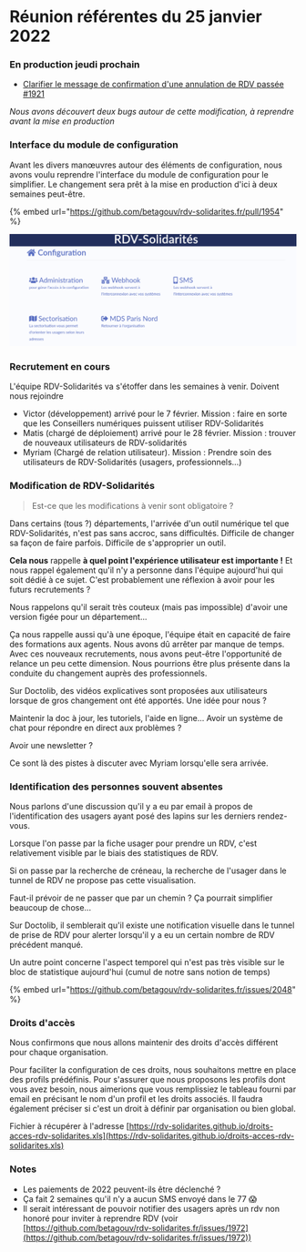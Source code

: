 # Réunion référentes du 25 janvier 2022

### En production jeudi prochain

* [Clarifier le message de confirmation d'une annulation de RDV passée #1921](https://github.com/betagouv/rdv-solidarites.fr/issues/1921)

_Nous avons découvert deux bugs autour de cette modification, à reprendre avant la mise en production_

### Interface du module de configuration

Avant les divers manœuvres autour des éléments de configuration, nous avons voulu reprendre l'interface du module de configuration pour le simplifier. Le changement sera prêt à la mise en production d'ici à deux semaines peut-être.

{% embed url="https://github.com/betagouv/rdv-solidarites.fr/pull/1954" %}

![](../../../.gitbook/assets/149317093-7942b138-3d8c-4338-8d15-97da2a180b45.png)

### Recrutement en cours

L'équipe RDV-Solidarités va s'étoffer dans les semaines à venir. Doivent nous rejoindre

* Victor (développement) arrivé pour le 7 février. Mission : faire en sorte que les Conseillers numériques puissent utiliser RDV-Solidarités
* Matis (chargé de déploiement) arrivé pour le 28 février. Mission : trouver de nouveaux utilisateurs de RDV-solidarités
* Myriam (Chargé de relation utilisateur). Mission : Prendre soin des utilisateurs de RDV-Solidarités (usagers, professionnels…)

### Modification de RDV-Solidarités

> Est-ce que les modifications à venir sont obligatoire ?

Dans certains (tous ?) départements, l'arrivée d'un outil numérique tel que RDV-Solidarités, n'est pas sans accroc, sans difficultés. Difficile de changer sa façon de faire parfois. Difficile de s'approprier un outil.

**Cela nous** rappelle **à quel point l'expérience utilisateur est importante !** Et nous rappel également qu'il n'y a personne dans l'équipe aujourd'hui qui soit dédié à ce sujet. C'est probablement une réflexion à avoir pour les futurs recrutements ?

Nous rappelons qu'il serait très couteux (mais pas impossible) d'avoir une version figée pour un département...

Ça nous rappelle aussi qu'à une époque, l'équipe était en capacité de faire des formations aux agents. Nous avons dû arrêter par manque de temps. Avec ces nouveaux recrutements, nous avons peut-être l'opportunité de relance un peu cette dimension. Nous pourrions être plus présente dans la conduite du changement auprès des professionnels.

Sur Doctolib, des vidéos explicatives sont proposées aux utilisateurs lorsque de gros changement ont été apportés. Une idée pour nous ?

Maintenir la doc à jour, les tutoriels, l'aide en ligne... Avoir un système de chat pour répondre en direct aux problèmes ?

Avoir une newsletter ?

Ce sont là des pistes à discuter avec Myriam lorsqu'elle sera arrivée.

### Identification des personnes souvent absentes

Nous parlons d'une discussion qu'il y a eu par email à propos de l'identification des usagers ayant posé des lapins sur les derniers rendez-vous.

Lorsque l'on passe par la fiche usager pour prendre un RDV, c'est relativement visible par le biais des statistiques de RDV.

Si on passe par la recherche de créneau, la recherche de l'usager dans le tunnel de RDV ne propose pas cette visualisation.

Faut-il prévoir de ne passer que par un chemin ? Ça pourrait simplifier beaucoup de chose...

Sur Doctolib, il semblerait qu'il existe une notification visuelle dans le tunnel de prise de RDV pour alerter lorsqu'il y a eu un certain nombre de RDV précédent manqué.

Un autre point concerne l'aspect temporel qui n'est pas très visible sur le bloc de statistique aujourd'hui (cumul de notre sans notion de temps)

{% embed url="https://github.com/betagouv/rdv-solidarites.fr/issues/2048" %}

### Droits d'accès

Nous confirmons que nous allons maintenir des droits d'accès différent pour chaque organisation.

Pour faciliter la configuration de ces droits, nous souhaitons mettre en place des profils prédéfinis. Pour s'assurer que nous proposons les profils dont vous avez besoin, nous aimerions que vous remplissiez le tableau fourni par email en précisant le nom d'un profil et les droits associés. Il faudra également préciser si c'est un droit à définir par organisation ou bien global.

Fichier à récupérer à l'adresse [https://rdv-solidarites.github.io/droits-acces-rdv-solidarites.xls](https://rdv-solidarites.github.io/droits-acces-rdv-solidarites.xls)

### Notes

* Les paiements de 2022 peuvent-ils être déclenché ?
* Ça fait 2 semaines qu'il n'y a aucun SMS envoyé dans le 77 :scream:
* Il serait intéressant de pouvoir notifier des usagers après un rdv non honoré pour inviter à reprendre RDV (voir [https://github.com/betagouv/rdv-solidarites.fr/issues/1972](https://github.com/betagouv/rdv-solidarites.fr/issues/1972))
